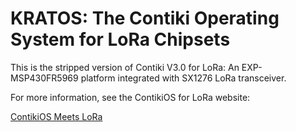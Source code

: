 KRATOS: The Contiki Operating System for LoRa Chipsets
============================


This is the stripped version of Contiki V3.0 for LoRa: An EXP-MSP430FR5969 platform integrated with SX1276 LoRa transceiver.

For more information, see the ContikiOS for LoRa website:

[ContikiOS Meets LoRa](https://contikios4lora.github.io/contikios-lora/)
